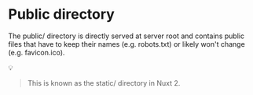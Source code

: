# Public directory

The public/ directory is directly served at server root and contains public files that have to keep their names (e.g. robots.txt) or likely won't change (e.g. favicon.ico).

💡

> This is known as the static/ directory in Nuxt 2.
